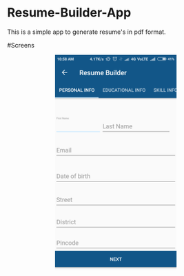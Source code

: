 # Resume-Builder-App
This is a simple app to generate resume's in pdf format.

#Screens
<p align="center">
  <img height="500" src="https://github.com/RasikFareed/Resume-Builder-App/blob/master/screens/screen_1.png">
</p>
